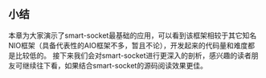 ## 小结
本章为大家演示了smart-socket最基础的应用，可以看到该框架相较于其它知名NIO框架（具备代表性的AIO框架不多，暂且不论），开发起来的代码量和难度都是比较低的。
接下来我们会对smart-socket进行更深入的剖析，感兴趣的读者朋友可继续往下看，如果结合smart-socket的源码阅读效果更佳。
